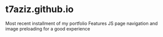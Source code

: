 # t7aziz.github.io
Most recent installment of my portfolio
Features JS page navigation and image preloading for a good experience
